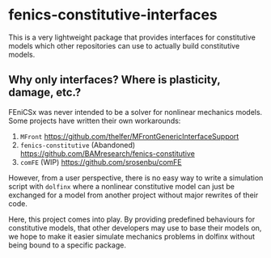 # fenics-constitutive-interfaces

This is a very lightweight package that provides interfaces for constitutive models which other repositories can use to actually build constitutive models.

## Why only interfaces? Where is plasticity, damage, etc.?

FEniCSx was never intended to be a solver for nonlinear mechanics models. Some projects have written their own workarounds:

1. `MFront` https://github.com/thelfer/MFrontGenericInterfaceSupport
2. `fenics-constitutive` (Abandoned) https://github.com/BAMresearch/fenics-constitutive
3. `comFE` (WIP) https://github.com/srosenbu/comFE

However, from a user perspective, there is no easy way to write a simulation script with `dolfinx` where a nonlinear constitutive model can just be exchanged for a model from another project without major rewrites of their code.

Here, this project comes into play. By providing predefined behaviours for constitutive models, that other developers may use to base their models on, we hope to make it easier simulate mechanics problems in dolfinx without being bound to a specific package.


